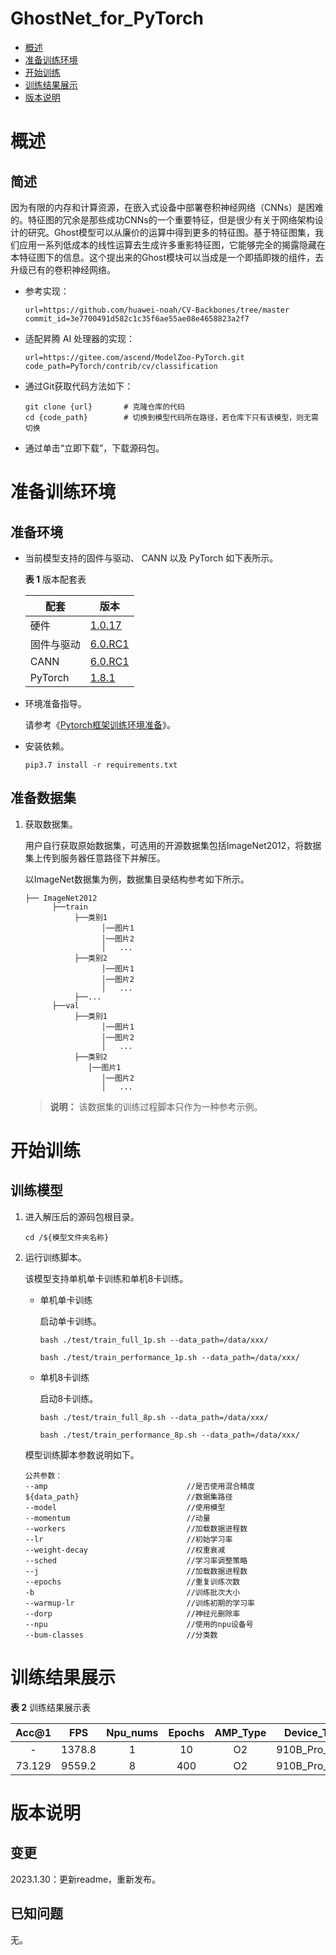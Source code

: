 # GhostNet_for_PyTorch

-   [概述](#概述)
-   [准备训练环境](#准备训练环境)
-   [开始训练](#开始训练)
-   [训练结果展示](#训练结果展示)
-   [版本说明](#版本说明)

# 概述

## 简述

  因为有限的内存和计算资源，在嵌入式设备中部署卷积神经网络（CNNs）是困难的。特征图的冗余是那些成功CNNs的一个重要特征，但是很少有关于网络架构设计的研究。Ghost模型可以从廉价的运算中得到更多的特征图。基于特征图集，我们应用一系列低成本的线性运算去生成许多重影特征图，它能够完全的揭露隐藏在本特征图下的信息。这个提出来的Ghost模块可以当成是一个即插即拨的组件，去升级已有的卷积神经网络。
- 参考实现：

  ```
  url=https://github.com/huawei-noah/CV-Backbones/tree/master 
  commit_id=3e7700491d582c1c35f6ae55ae08e4658823a2f7
  ```

- 适配昇腾 AI 处理器的实现：

  ```
  url=https://gitee.com/ascend/ModelZoo-PyTorch.git
  code_path=PyTorch/contrib/cv/classification
  ```

- 通过Git获取代码方法如下：

  ```
  git clone {url}       # 克隆仓库的代码
  cd {code_path}        # 切换到模型代码所在路径，若仓库下只有该模型，则无需切换
  ```

- 通过单击“立即下载”，下载源码包。

# 准备训练环境

## 准备环境

- 当前模型支持的固件与驱动、 CANN 以及 PyTorch 如下表所示。

  **表 1**  版本配套表

  | 配套       | 版本                                                         |
  | ---------- | ------------------------------------------------------------ |
  | 硬件       | [1.0.17](https://www.hiascend.com/hardware/firmware-drivers?tag=commercial) |
  | 固件与驱动 | [6.0.RC1](https://www.hiascend.com/hardware/firmware-drivers?tag=commercial) |
  | CANN       | [6.0.RC1](https://www.hiascend.com/software/cann/commercial?version=6.0.RC1) |
  | PyTorch    | [1.8.1](https://gitee.com/ascend/pytorch/tree/master/)       |

- 环境准备指导。

  请参考《[Pytorch框架训练环境准备](https://www.hiascend.com/document/detail/zh/ModelZoo/pytorchframework/ptes)》。

- 安装依赖。

  ```
  pip3.7 install -r requirements.txt
  ```


## 准备数据集


1. 获取数据集。

   用户自行获取原始数据集，可选用的开源数据集包括ImageNet2012，将数据集上传到服务器任意路径下并解压。

   以ImageNet数据集为例，数据集目录结构参考如下所示。

   ```
   ├── ImageNet2012
         ├──train
              ├──类别1
                    │──图片1
                    │──图片2
                    │   ...       
              ├──类别2
                    │──图片1
                    │──图片2
                    │   ...   
              ├──...                     
         ├──val  
              ├──类别1
                    │──图片1
                    │──图片2
                    │   ...       
              ├──类别2
                 │──图片1
                    │──图片2
                    │   ...                
   ```

   > **说明：** 
   > 该数据集的训练过程脚本只作为一种参考示例。

# 开始训练

## 训练模型

1. 进入解压后的源码包根目录。

   ```
   cd /${模型文件夹名称} 
   ```

2. 运行训练脚本。

   该模型支持单机单卡训练和单机8卡训练。

   - 单机单卡训练

     启动单卡训练。

     ```
     bash ./test/train_full_1p.sh --data_path=/data/xxx/
     
     bash ./test/train_performance_1p.sh --data_path=/data/xxx/
     ```

   - 单机8卡训练

     启动8卡训练。

     ```
     bash ./test/train_full_8p.sh --data_path=/data/xxx/
     
     bash ./test/train_performance_8p.sh --data_path=/data/xxx/
     ```

   模型训练脚本参数说明如下。

   ```
   公共参数：
   --amp                               //是否使用混合精度
   ${data_path}                        //数据集路径
   --model                             //使用模型
   --momentum                          //动量   
   --workers                           //加载数据进程数
   --lr                                //初始学习率
   --weight-decay                      //权重衰减
   --sched                             //学习率调整策略
   --j                                 //加载数据进程数
   --epochs                            //重复训练次数
   -b                                  //训练批次大小
   --warmup-lr                         //训练初期的学习率
   --dorp                              //神经元删除率
   --npu                               //使用的npu设备号
   --bum-classes                       //分类数
   ```


# 训练结果展示

**表 2**  训练结果展示表

|  Acc@1  |   FPS    | Npu_nums | Epochs | AMP_Type |  Device_Type   |
| :-----: | :------: | :------: | :----: | :------: |  :---------:   |
|    -    | 1378.8   |    1     |  10    |    O2    | 910B_Pro_aarch |
| 73.129  | 9559.2   |    8     |  400   |    O2    | 910B_Pro_aarch |

# 版本说明

## 变更

2023.1.30：更新readme，重新发布。


## 已知问题

无。
